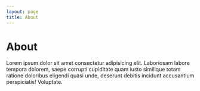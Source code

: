 ```yaml
---
layout: page
title: About
---
```


# About

Lorem ipsum dolor sit amet consectetur adipisicing elit. Laboriosam labore
tempora dolorem, saepe corrupti cupiditate quam iusto similique totam
ratione doloribus eligendi quasi unde, deserunt debitis incidunt accusantium
perspiciatis! Voluptate.
